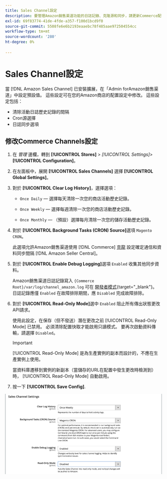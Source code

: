 ```yaml
---
title: Sales Channel設定
description: 要管理Amazon銷售渠道功能的日誌記錄、克隆源和同步，請更新Commerce配置。
exl-id: 69f83774-41de-4fde-a357-f100d1bcd9f0
source-git-commit: 5508fe6e6b2193eaaebc78f485aae972504554cc
workflow-type: tm+mt
source-wordcount: '280'
ht-degree: 0%

---
```


# Sales Channel設定

當 [!DNL Amazon Sales Channel] 已安裝擴展，在「Admin forAmazon銷售渠道」中設定預設值。 這些設定可在您的Amazon商店的配置設定中修改。 這些設定包括：

- 清除活動日誌歷史記錄的間隔
- Cron源選擇
- 日誌同步選項

## 修改Commerce Channels設定

1. 在 _管理_ 邊欄，轉到 **[!UICONTROL Stores]** > _[!UICONTROL Settings]_>**[!UICONTROL Configuration]**。

1. 在左面板中，展開 **[!UICONTROL Sales Channels]** 選擇 **[!UICONTROL Global Settings]**。

1. 對於 **[!UICONTROL Clear Log History]**，選擇選項：

   - `Once Daily`  — 選擇每天清除一次您的商店活動歷史記錄。

   - `Once Weekly`  — 選擇每週清除一次您的商店活動歷史記錄。

   - `Once Monthly`  — （預設）選擇每月清除一次您的儲存活動歷史記錄。

1. 對於 **[!UICONTROL Background Tasks (CRON) Source]**&#x200B;選項 `Magento CRON`。

   此選項允許Amazon銷售渠道使用 [!DNL Commerce] [克龍](https://docs.magento.com/user-guide/system/cron.html) 設定確定通信和資料同步間隔 [!DNL Amazon Seller Central]。

1. 對於 **[!UICONTROL Enable Debug Logging]**&#x200B;選項 `Enabled` 收集其他同步資料。

   Amazon銷售渠道日誌記錄寫入 `{Commerce Root}/var/log/channel_amazon.log` 可在 [開發者模式](https://docs.magento.com/user-guide/magento/installation-modes.html){target=&quot;_blank&quot;}。 日誌記錄應僅 `Enabled` 在故障排除期間，應 `Disabled` 完成故障排除。

1. 對於 **[!UICONTROL Read-Only Mode]**&#x200B;選中 `Enabled` 阻止所有傳出狀態更改API請求。

   使用此設定，在保存（但不發送）潛在更改之前 [!UICONTROL Read-Only Mode] 已禁用。 必須清除配置快取才能啟用只讀模式。 要再次啟動資料傳輸，請選擇 `Disabled`。

   >[!IMPORTANT]
   >
   >[!UICONTROL Read-Only Mode] 是為生產實例的副本而設計的，不應在生產實例上使用。
   >
   >當資料庫遷移到實例的新副本（當儲存的URL在配置中發生更改時檢測到）時， [!UICONTROL Read-Only Mode] 自動啟用。

1. 按一下 **[!UICONTROL Save Config]**.

![Sales Channel配置設定](assets/config-sales-channel-global-settings.png)
